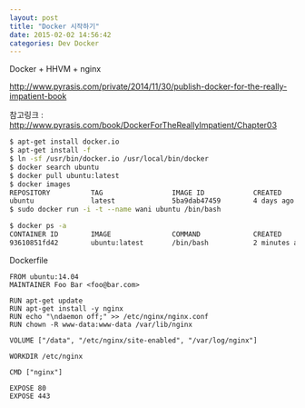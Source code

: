 ```yaml
---
layout: post
title: "Docker 시작하기"
date: 2015-02-02 14:56:42
categories: Dev Docker
---
```


Docker + HHVM + nginx

<http://www.pyrasis.com/private/2014/11/30/publish-docker-for-the-really-impatient-book>

참고링크 : <http://www.pyrasis.com/book/DockerForTheReallyImpatient/Chapter03>

```bash
$ apt-get install docker.io
$ apt-get install -f
$ ln -sf /usr/bin/docker.io /usr/local/bin/docker
$ docker search ubuntu
$ docker pull ubuntu:latest
$ docker images
REPOSITORY          TAG                 IMAGE ID            CREATED             VIRTUAL SIZE
ubuntu              latest              5ba9dab47459        4 days ago          188.3 MB
$ sudo docker run -i -t --name wani ubuntu /bin/bash

$ docker ps -a
CONTAINER ID        IMAGE               COMMAND             CREATED             STATUS                       PORTS               NAMES
93610851fd42        ubuntu:latest       /bin/bash           2 minutes ago       Exited (130) 9 seconds ago                       wani
```


Dockerfile

```
FROM ubuntu:14.04
MAINTAINER Foo Bar <foo@bar.com>

RUN apt-get update
RUN apt-get install -y nginx
RUN echo "\ndaemon off;" >> /etc/nginx/nginx.conf
RUN chown -R www-data:www-data /var/lib/nginx

VOLUME ["/data", "/etc/nginx/site-enabled", "/var/log/nginx"]

WORKDIR /etc/nginx

CMD ["nginx"]

EXPOSE 80
EXPOSE 443
```





